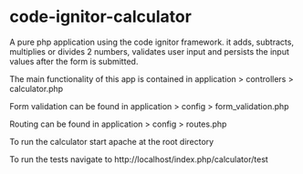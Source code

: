 code-ignitor-calculator
=======================

A pure php application using the code ignitor framework.  it adds, subtracts, multiplies or divides 2 numbers, validates user input and persists the input values after the form is submitted.

The main functionality of this app is contained in application > controllers > calculator.php

Form validation can be found in application > config > form_validation.php

Routing can be found in application > config > routes.php

To run the calculator start apache at the root directory

To run the tests navigate to http://localhost/index.php/calculator/test
